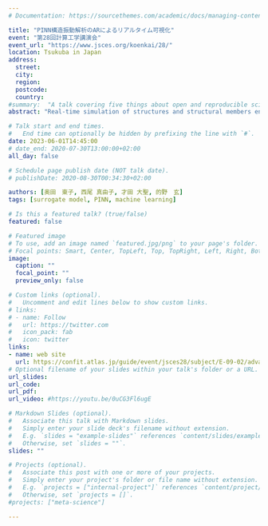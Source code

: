 ```yaml
---
# Documentation: https://sourcethemes.com/academic/docs/managing-content/

title: "PINN構造振動解析のARによるリアルタイム可視化"
event: "第28回計算工学講演会"
event_url: "https://www.jsces.org/koenkai/28/"
location: Tsukuba in Japan
address:
  street:
  city:
  region:
  postcode:
  country:
#summary:  "A talk covering five things about open and reproducible science that every early career researcher should know. Practical tools are also covered."
abstract: "Real-time simulation of structures and structural members enables intuitive and immediate understanding of displacements and stresses, contributing to efficient decision making in design and maintenance. In this study, real-time simulation of cantilevered beam vibration was realized using PINN to ensure accuracy and immediacy. An interactive system was then constructed to project the analysis results onto the actual cantilever beam using AR, allowing the displacement and stress distribution of the vibrating beam to be viewed instantly. Sequential trainings and predictions for the real-time visualization in AR were then implemented at fine increment time steps by PINN. As a result, the computational cost was greatly reduced and approached real-time visualization while ensuring a certain level of accuracy; however, it was recognized that some measures are required in the PINN learning method and the data communication between PINN and AR for improving the real-time performance."

# Talk start and end times.
#   End time can optionally be hidden by prefixing the line with `#`.
date: 2023-06-01T14:45:00
# date_end: 2020-07-30T13:00:00+02:00
all_day: false

# Schedule page publish date (NOT talk date).
# publishDate: 2020-08-30T00:34:30+02:00

authors: [奥田　東子, 西尾 真由子, 才田 大聖, 的野　玄]
tags: [surrogate model, PINN, machine learning]

# Is this a featured talk? (true/false)
featured: false

# Featured image
# To use, add an image named `featured.jpg/png` to your page's folder. 
# Focal points: Smart, Center, TopLeft, Top, TopRight, Left, Right, BottomLeft, Bottom, BottomRight.
image:
  caption: ""
  focal_point: ""
  preview_only: false

# Custom links (optional).
#   Uncomment and edit lines below to show custom links.
# links:
# - name: Follow
#   url: https://twitter.com
#   icon_pack: fab
#   icon: twitter
links:
- name: web site
  url: https://confit.atlas.jp/guide/event/jsces28/subject/E-09-02/advanced
# Optional filename of your slides within your talk's folder or a URL.
url_slides: 
url_code:
url_pdf:
url_video: #https://youtu.be/0uCG3Fl6ugE

# Markdown Slides (optional).
#   Associate this talk with Markdown slides.
#   Simply enter your slide deck's filename without extension.
#   E.g. `slides = "example-slides"` references `content/slides/example-slides.md`.
#   Otherwise, set `slides = ""`.
slides: ""

# Projects (optional).
#   Associate this post with one or more of your projects.
#   Simply enter your project's folder or file name without extension.
#   E.g. `projects = ["internal-project"]` references `content/project/deep-learning/index.md`.
#   Otherwise, set `projects = []`.
#projects: ["meta-science"]

---
```


